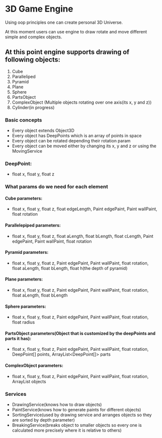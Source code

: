 # 3D Game Engine
Using oop principles one can create personal 3D Universe.

At this moment users can use engine to draw rotate and move different simple and complex objects.

## At this point engine supports drawing of following objects:

1. Cube
2. Paralleliped
3. Pyramid
4. Plane
5. Sphere
6. PartsObject
7. ComplexObject (Multiple objects rotating over one axis(its x, y and z))
8. Cylinder(in progress)

### Basic concepts
- Every object extends Object3D
- Every object has DeepPoints which is an array of points in space
- Every object can be rotated depending their rotation param
- Every object can be moved either by changing its x, y and z or using the MovingService

### DeepPoint:
- float x, float y, float z

### What params do we need for each element
#### Cube parameters:
- float x, float y, float z, float edgeLength, Paint edgePaint, Paint wallPaint, float rotation
#### Parallelepiped parameters:
- float x, float y, float z, float aLength, float bLength, float cLength, Paint edgePaint, Paint wallPaint, float rotation
#### Pyramid parameters:
- float x, float y, float z, Paint edgePaint, Paint wallPaint, float rotation, float aLength, float bLength, float h(the depth of pyramid)
#### Plane parameters:
- float x, float y, float z, Paint edgePaint, Paint wallPaint, float rotation, float aLength, float bLength
#### Sphere parameters:
- float x, float y, float z, Paint edgePaint, Paint wallPaint, float rotation, float radius
#### PartsObject parameters(Object that is customized by the deepPoints and parts it has):
- float x, float y, float z, Paint edgePaint, Paint wallPaint, float rotation, DeepPoint[] points, ArrayList<DeepPoint[]> parts
#### ComplexObject parameters:
- float x, float y, float z, Paint edgePaint, Paint wallPaint, float rotation, ArrayList<Object3D> objects

### Services
- DrawingService(knows how to draw objects)
- PaintService(knows how to generate paints for different objects)
- SortingService(used by drawing service and arranges objects so they are sorted by depth parameter)
- BreakingService(breaks object to smaller objects so every one is calculated more precisely where it is relative to others)
